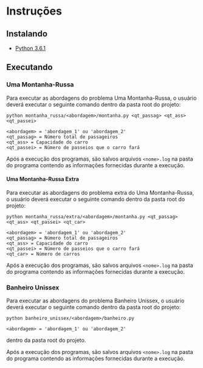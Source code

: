 # Instruções

## Instalando

* [Python 3.6.1](https://www.python.org/ftp/python/3.6.1/python-3.6.1.exe)

## Executando

### Uma Montanha-Russa

Para executar as abordagens do problema Uma Montanha-Russa, o usuário deverá executar o seguinte comando dentro da pasta root do projeto:

```
python montanha_russa/<abordagem>/montanha.py <qt_passag> <qt_ass> <qt_passei>

<abordagem> = 'abordagem_1' ou 'abordagem_2'
<qt_passag> = Número total de passageiros
<qt_ass> = Capacidade do carro
<qt_passei> = Número de passeios que o carro fará
```

Após a execução dos programas, são salvos arquivos `<nome>.log` na pasta do programa contendo as informações fornecidas durante a execução.

#### Uma Montanha-Russa Extra

Para executar as abordagens do problema extra do Uma Montanha-Russa, o usuário deverá executar o seguinte comando dentro da pasta root do projeto:

```
python montanha_russa/extra/<abordagem>/montanha.py <qt_passag> <qt_ass> <qt_passei> <qt_car>

<abordagem> = 'abordagem_1' ou 'abordagem_2'
<qt_passag> = Número total de passageiros
<qt_ass> = Capacidade do carro
<qt_passei> = Número de passeios que o carro fará
<qt_car> = Número de carros
```

Após a execução dos programas, são salvos arquivos `<nome>.log` na pasta do programa contendo as informações fornecidas durante a execução.

### Banheiro Unissex

Para executar as abordagens do problema Banheiro Unissex, o usuário deverá executar o seguinte comando dentro da pasta root do projeto:

```
python banheiro_unissex/<abordagem>/banheiro.py

<abordagem> = 'abordagem_1' ou 'abordagem_2'
```

dentro da pasta root do projeto.

Após a execução dos programas, são salvos arquivos `<nome>.log` na pasta do programa contendo as informações fornecidas durante a execução.

